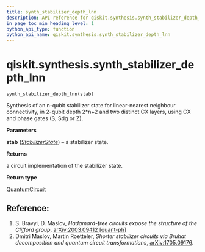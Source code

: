 ```yaml
---
title: synth_stabilizer_depth_lnn
description: API reference for qiskit.synthesis.synth_stabilizer_depth_lnn
in_page_toc_min_heading_level: 1
python_api_type: function
python_api_name: qiskit.synthesis.synth_stabilizer_depth_lnn
---
```


<span id="qiskit-synthesis-synth-stabilizer-depth-lnn" />

# qiskit.synthesis.synth\_stabilizer\_depth\_lnn

<span id="qiskit.synthesis.synth_stabilizer_depth_lnn" />

`synth_stabilizer_depth_lnn(stab)`

Synthesis of an n-qubit stabilizer state for linear-nearest neighbour connectivity, in 2-qubit depth 2\*n+2 and two distinct CX layers, using CX and phase gates (S, Sdg or Z).

**Parameters**

**stab** ([*StabilizerState*](qiskit.quantum_info.StabilizerState "qiskit.quantum_info.StabilizerState")) – a stabilizer state.

**Returns**

a circuit implementation of the stabilizer state.

**Return type**

[QuantumCircuit](qiskit.circuit.QuantumCircuit "qiskit.circuit.QuantumCircuit")

## Reference:

1.  S. Bravyi, D. Maslov, *Hadamard-free circuits expose the structure of the Clifford group*, [arXiv:2003.09412 \[quant-ph\]](https://arxiv.org/abs/2003.09412)
2.  Dmitri Maslov, Martin Roetteler, *Shorter stabilizer circuits via Bruhat decomposition and quantum circuit transformations*, [arXiv:1705.09176](https://arxiv.org/abs/1705.09176).

